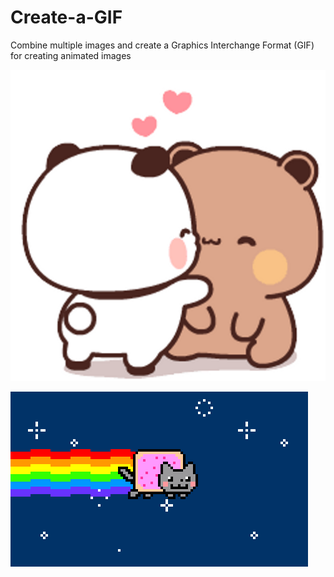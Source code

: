 # Create-a-GIF

Combine multiple images and create a Graphics Interchange Format (GIF) for creating animated images

![Alt text](created_gif/bubu.gif)

![Alt text](created_gif/cat.gif)
